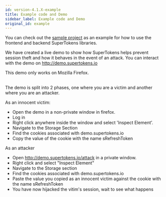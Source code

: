 ```yaml
---
id: version-4.1.X-example
title: Example code and Demo
sidebar_label: Example code and Demo
original_id: example
---
```


You can check out the <a href="https://github.com/supertokens/auth-demo" target="_blank" class="highlighted-link">sample project</a> as an example for how to use the frontend and backend SuperTokens libraries.

We have created a live demo to show how SuperTokens helps prevent session theft and how it behaves in the event of an attack. You can interact with the demo on <a href="https://github.com/supertokens/auth-demo" target="_blank" class="highlighted-link">http://demo.supertokens.io</a>

<div class="specialNote">
This demo only works on Mozilla Firefox.
</div>
<br/>

The demo is split into 2 phases, one where you are a victim and another where you are an attacker.


As an innocent victim:
- Open the demo in a non-private window in firefox.
- Log in
- Right click anywhere inside the window and select 'Inspect Element'.
- Navigate to the Storage Section
- Find the cookies associated with <span class="highlighted-text">demo.supertokens.io</span>
- Copy the value of the cookie with the name <span class="highlighted-text">sRefreshToken</span>

As an attacker
- Open <a class="highlighted-text" style="text-decoration: none">http://demo.supertokens.io/attack</a> in a <span class="highlighted-text">private</span> window.
- Right click and select "Inspect Element"
- Navigate to the Storage section
- Find the cookies associated with <span class="highlighted-text">demo.supertokens.io</span>
- Paste the value you copied as an innocent victim against the cookie with the name <span class="highlighted-text">sRefreshToken</span>
- You have now hijacked the vitim's session, wait to see what happens

